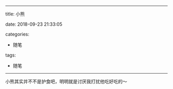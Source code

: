 
--- 
title: 小熊

date: 2018-09-23 21:33:05

categories: 
- 随笔

tags: 
- 随笔 
--- 

小熊其实并不不是护食吧，明明就是讨厌我打扰他吃好吃的～
